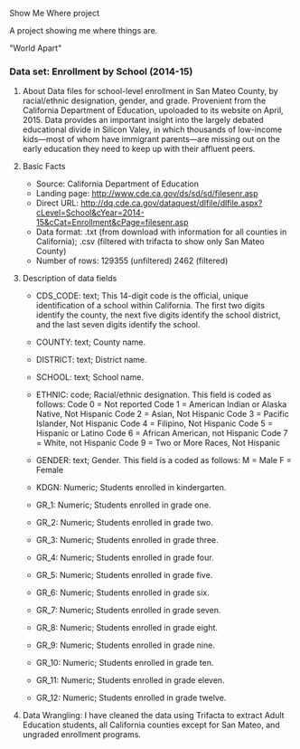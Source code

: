 Show Me Where project

A project showing me where things are.

"World Apart"

### Data set: Enrollment by School (2014-15) ###

1. About
	Data files for school-level enrollment in San Mateo County, by racial/ethnic designation, gender, and grade. Provenient from the California Department of Education, upoloaded to its website on April, 2015. Data provides an important insight into the largely debated educational divide in Silicon Valey, in which thousands of low-income kids—most of whom have immigrant parents—are missing out on the early education they need to keep up with their affluent peers.

2. Basic Facts
	- Source: California Department of Education
	- Landing page: http://www.cde.ca.gov/ds/sd/sd/filesenr.asp
	- Direct URL: http://dq.cde.ca.gov/dataquest/dlfile/dlfile.aspx?cLevel=School&cYear=2014-15&cCat=Enrollment&cPage=filesenr.asp
	- Data format: 
		.txt (from download with information for all counties in California); 
		.csv (filtered with trifacta to show only San Mateo County)
	- Number of rows: 129355 (unfiltered)
	  				  2462 (filtered)

3. Description of data fields
	- CDS_CODE: text; This 14-digit code is the official, unique identification of a school within California. The first two digits identify the county, the next five digits identify the school district, and the last seven digits identify the school.

	- COUNTY: text; County name.

	- DISTRICT:	text; District name.

	- SCHOOL: text; School name.

	- ETHNIC: code; Racial/ethnic designation. This field is coded as follows:
		Code 0 = Not reported
		Code 1 = American Indian or Alaska Native, Not Hispanic
		Code 2 = Asian, Not Hispanic
		Code 3 = Pacific Islander, Not Hispanic
		Code 4 = Filipino, Not Hispanic
		Code 5 = Hispanic or Latino
		Code 6 = African American, not Hispanic
		Code 7 = White, not Hispanic
		Code 9 = Two or More Races, Not Hispanic

	- GENDER: text; Gender. This field is a coded as follows:
		M = Male
		F = Female

	- KDGN: Numeric; Students enrolled in kindergarten.

	- GR_1: Numeric; Students enrolled in grade one.

	- GR_2: Numeric; Students enrolled in grade two.

	- GR_3: Numeric; Students enrolled in grade three.

	- GR_4: Numeric; Students enrolled in grade four.

	- GR_5: Numeric; Students enrolled in grade five.

	- GR_6: Numeric; Students enrolled in grade six.

	- GR_7: Numeric; Students enrolled in grade seven.

	- GR_8: Numeric; Students enrolled in grade eight.

	- GR_9: Numeric; Students enrolled in grade nine.

	- GR_10: Numeric; Students enrolled in grade ten.

	- GR_11: Numeric; Students enrolled in grade eleven.

	- GR_12: Numeric; Students enrolled in grade twelve.

4. Data Wrangling:
	I have cleaned the data using Trifacta to extract Adult Education students, all California counties except for San Mateo, and ungraded enrollment programs.

